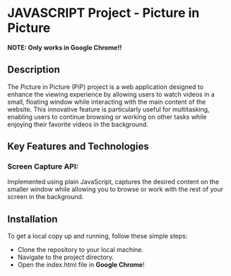 # JAVASCRIPT Project - Picture in Picture

**NOTE: Only works in Google Chrome!!**

## Description

The Picture in Picture (PiP) project is a web application designed to enhance the viewing experience by allowing users to watch videos in a small, floating window while interacting with the main content of the website. This innovative feature is particularly useful for multitasking, enabling users to continue browsing or working on other tasks while enjoying their favorite videos in the background.

## Key Features and Technologies

### Screen Capture API:

Implemented using plain JavaScript, captures the desired content on the smaller window while allowing you to browse or work with the rest of your screen in the background.

## Installation

To get a local copy up and running, follow these simple steps:

- Clone the repository to your local machine.
- Navigate to the project directory.
- Open the index.html file in **Google Chrome**!
